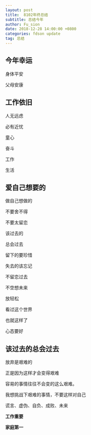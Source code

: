 ```yaml
---
layout: post
title:  8102年终总结
subtitle: 总结今年
author: Fu_sion
date: 2018-12-28 14:00:00 +0800
categories: fdson update
tag: 总结
---
```



## 今年幸运

身体平安

父母安康

## 工作依旧

人无远虑

必有近忧

童心

奋斗

工作

生活

## 爱自己想要的

做自己想做的

不要舍不得

不要太留恋

该过去的

总会过去

留下的要珍惜

失去的该忘记

不留恋过去

不空想未来

放轻松

看过这个世界

也就这样了

心态要好

## 该过去的总会过去

放弃是艰难的

正是因为这样才会变得艰难

容易的事情往往不会变的这么艰难。

我想挑战下艰难的事情，不要这样对自己

谎言、虚伪、自负、成败、未来


**工作重要**

**家庭第一**








